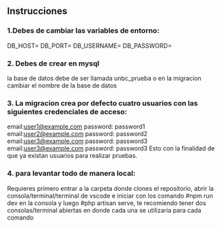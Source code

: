 ## Instrucciones
### 1.Debes de cambiar las variables de entorno: 
DB_HOST=<La ip del servidor donde esta corriendo la base de datos>
DB_PORT=<El puerto en el que esta corriendo la base de datos>
DB_USERNAME=<El usuario de la base de datos>
DB_PASSWORD=<La contrasena de la base de datos>
### 2. Debes de crear en mysql
la base de datos debe de ser llamada unbc_prueba o en la migracion cambiar el nombre de la base de datos
### 3. La migracion crea por defecto cuatro usuarios con las siguientes credenciales de acceso:
 email:user1@example.com
 password: password1
 email:user2@example.com
 password: password2
 email:user3@example.com
 password: password3
 email:user3@example.com
 password: password3
Esto con la finalidad de que ya existan usuarios para realizar pruebas.
### 4. para levantar todo de manera local: 
Requieres primero entrar a la carpeta donde clones el repositorio, abrir la consola/terminal/terminal de vscode e iniciar con los comando #npm run dev en la consola y luego #php artisan serve, te recomiendo tener dos consolas/terminal abiertas en donde cada una se utilizaria para cada comando
